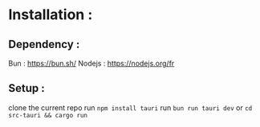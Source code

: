# Installation :
## Dependency :
Bun : https://bun.sh/
Nodejs : https://nodejs.org/fr
## Setup : 
clone the current repo
run `npm install tauri`
run `bun run tauri dev` or `cd src-tauri && cargo run`

